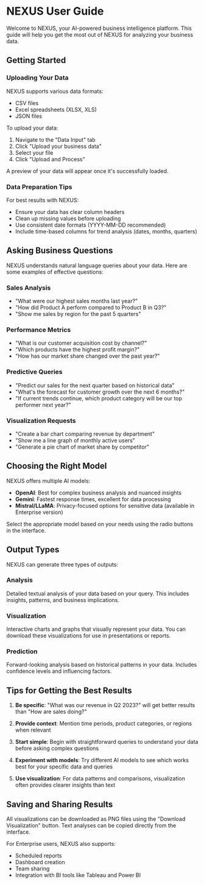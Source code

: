 # NEXUS User Guide

Welcome to NEXUS, your AI-powered business intelligence platform. This guide will help you get the most out of NEXUS for analyzing your business data.

## Getting Started

### Uploading Your Data

NEXUS supports various data formats:
- CSV files
- Excel spreadsheets (XLSX, XLS)
- JSON files

To upload your data:
1. Navigate to the "Data Input" tab
2. Click "Upload your business data"
3. Select your file
4. Click "Upload and Process"

A preview of your data will appear once it's successfully loaded.

### Data Preparation Tips

For best results with NEXUS:
- Ensure your data has clear column headers
- Clean up missing values before uploading
- Use consistent date formats (YYYY-MM-DD recommended)
- Include time-based columns for trend analysis (dates, months, quarters)

## Asking Business Questions

NEXUS understands natural language queries about your data. Here are some examples of effective questions:

### Sales Analysis
- "What were our highest sales months last year?"
- "How did Product A perform compared to Product B in Q3?"
- "Show me sales by region for the past 5 quarters"

### Performance Metrics
- "What is our customer acquisition cost by channel?"
- "Which products have the highest profit margin?"
- "How has our market share changed over the past year?"

### Predictive Queries
- "Predict our sales for the next quarter based on historical data"
- "What's the forecast for customer growth over the next 6 months?"
- "If current trends continue, which product category will be our top performer next year?"

### Visualization Requests
- "Create a bar chart comparing revenue by department"
- "Show me a line graph of monthly active users"
- "Generate a pie chart of market share by competitor"

## Choosing the Right Model

NEXUS offers multiple AI models:

- **OpenAI**: Best for complex business analysis and nuanced insights
- **Gemini**: Fastest response times, excellent for data processing
- **Mistral/LLaMA**: Privacy-focused options for sensitive data (available in Enterprise version)

Select the appropriate model based on your needs using the radio buttons in the interface.

## Output Types

NEXUS can generate three types of outputs:

### Analysis
Detailed textual analysis of your data based on your query. This includes insights, patterns, and business implications.

### Visualization
Interactive charts and graphs that visually represent your data. You can download these visualizations for use in presentations or reports.

### Prediction
Forward-looking analysis based on historical patterns in your data. Includes confidence levels and influencing factors.

## Tips for Getting the Best Results

1. **Be specific**: "What was our revenue in Q2 2023?" will get better results than "How are sales doing?"

2. **Provide context**: Mention time periods, product categories, or regions when relevant

3. **Start simple**: Begin with straightforward queries to understand your data before asking complex questions

4. **Experiment with models**: Try different AI models to see which works best for your specific data and queries

5. **Use visualization**: For data patterns and comparisons, visualization often provides clearer insights than text

## Saving and Sharing Results

All visualizations can be downloaded as PNG files using the "Download Visualization" button. Text analyses can be copied directly from the interface.

For Enterprise users, NEXUS also supports:
- Scheduled reports
- Dashboard creation
- Team sharing
- Integration with BI tools like Tableau and Power BI

